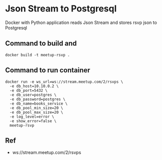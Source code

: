 # Json Stream to Postgresql

Docker with Python application reads Json Stream and stores rsvp json to Postgresql

## Command to build and 
```
docker build -t meetup-rsvp .
```

## Command to run container
```
docker run -e ws_url=ws://stream.meetup.com/2/rsvps \
  -e db_host=10.10.0.2 \
  -e db_port=5432 \
  -e db_user=postgres \
  -e db_password=postgres \
  -e db_name=books_service \
  -e db_pool_min_size=20 \
  -e db_pool_max_size=20 \
  -e log_level=error \
  -e show_error=false \
  meetup-rsvp
```

## Ref
* ws://stream.meetup.com/2/rsvps

